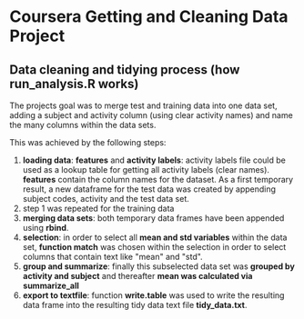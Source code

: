 # Coursera Getting and Cleaning Data Project

## Data cleaning and tidying process (how run_analysis.R works)

The projects goal was to merge test and training data into one data set, adding a subject and activity column (using clear activity names) and name the many columns within the data sets.

This was achieved by the following steps:

1. **loading data**: **features** and **activity labels**: activity labels file could be used as a lookup table for getting all activity labels (clear names). **features** contain the column names for the dataset. As a first temporary result, a new dataframe for the test data was created by appending subject codes, activity and the test data set.
2. step 1 was repeated for the training data
3. **merging data sets**: both temporary data frames have been appended using **rbind**.
4. **selection**: in order to select all **mean and std variables** within the data set, **function match** was chosen within the selection in order to select columns that contain text like "mean" and "std". 
5. **group and summarize**: finally this subselected data set was **grouped by activity and subject** and thereafter **mean was calculated via summarize_all**
6. **export to textfile**: function **write.table** was used to write the resulting data frame into the resulting tidy data text file **tidy_data.txt**.
